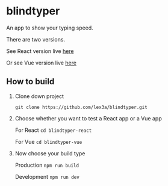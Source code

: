 # blindtyper

An app to show your typing speed.

There are two versions.

See React version live [here](https://blindtyper.vercel.app/)

Or see Vue version live [here](https://blindtyper-vue.vercel.app/)

## How to build

1. Clone down project

   `git clone https://github.com/lex3a/blindtyper.git`

2. Choose whether you want to test a React app or a Vue app

   For React `cd blindtyper-react`

   For Vue `cd blindtyper-vue`

3. Now choose your build type

   Production `npm run build`

   Development `npm run dev`
